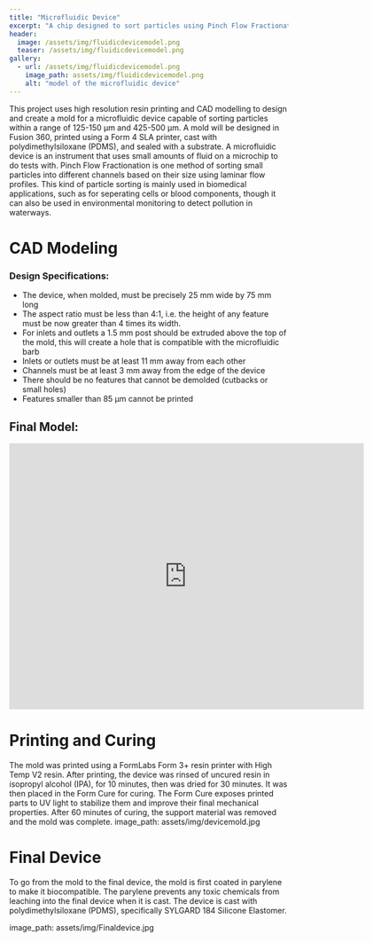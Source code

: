 ```yaml
---
title: "Microfluidic Device"
excerpt: "A chip designed to sort particles using Pinch Flow Fractionation (PFF)."
header:
  image: /assets/img/fluidicdevicemodel.png
  teaser: /assets/img/fluidicdevicemodel.png
gallery:
  - url: /assets/img/fluidicdevicemodel.png
    image_path: assets/img/fluidicdevicemodel.png
    alt: "model of the microfluidic device"
---
```


This project uses high resolution resin printing and CAD modelling to design and create a mold for a microfluidic device capable of sorting particles within a range of 125-150 µm and 425-500 µm. A mold will be designed in Fusion 360, printed using a Form 4 SLA printer, cast with polydimethylsiloxane (PDMS), and sealed with a substrate.
A microfluidic device is an instrument that uses small amounts of fluid on a microchip to do tests with. Pinch Flow Fractionation is one method of sorting small particles into different channels based on their size using laminar flow profiles. This kind of particle sorting is mainly used in biomedical applications, such as for seperating cells or blood components, though it can also be used in environmental monitoring to detect pollution in waterways.
# CAD Modeling
### Design Specifications:
* The device, when molded, must be precisely 25 mm wide by 75 mm long
* The aspect ratio must be less than 4:1, i.e. the height of any feature must be now greater than 4 times its width.
* For inlets and outlets a 1.5 mm post should be extruded above the top of the mold, this will create a hole that is compatible with the microfluidic barb
* Inlets or outlets must be at least 11 mm away from each other
* Channels must be at least 3 mm away from the edge of the device
* There should be no features that cannot be demolded (cutbacks or small holes)
* Features smaller than 85 µm cannot be printed
## Final Model:
<iframe src="https://vanderbilt643.autodesk360.com/shares/public/SH286ddQT78850c0d8a40233dd030de6042f?mode=embed" width="640" height="480" allowfullscreen="true" webkitallowfullscreen="true" mozallowfullscreen="true"  frameborder="0"></iframe>

# Printing and Curing
The mold was printed using a FormLabs Form 3+ resin printer with High Temp V2 resin. After printing, the device was rinsed of uncured resin in isopropyl alcohol (IPA), for 10 minutes, then was dried for 30 minutes. It was then placed in the Form Cure for curing. The Form Cure exposes printed parts to UV light to stabilize them and improve their final mechanical properties. After 60 minutes of curing, the support material was removed and the mold was complete.
image_path: assets/img/devicemold.jpg
# Final Device
To go from the mold to the final device, the mold is first coated in parylene to make it biocompatible. The parylene prevents any toxic chemicals from leaching into the final device when it is cast. The device is cast with polydimethylsiloxane (PDMS), specifically SYLGARD 184 Silicone Elastomer.

image_path: assets/img/Finaldevice.jpg
